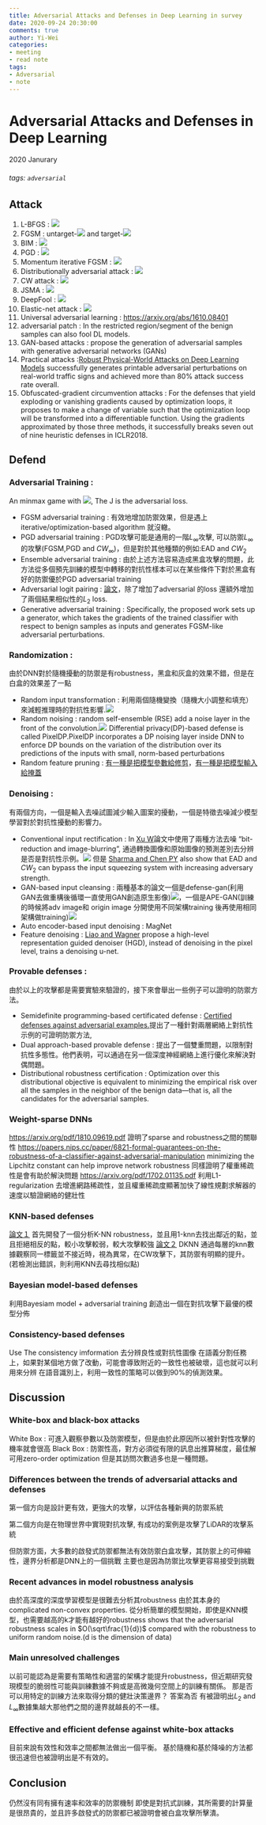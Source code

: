 ```yaml
---
title: Adversarial Attacks and Defenses in Deep Learning in survey
date: 2020-09-24 20:30:00
comments: true
author: Yi-Wei
categories:
- meeting
- read note
tags:
- Adversarial
- note
---
```



# Adversarial Attacks and Defenses in Deep Learning
2020 Janurary
###### tags: `adversarial`

## Attack
1. L-BFGS : ![](https://i.imgur.com/F8Fe6Ff.png)
2. FGSM : untarget-![](https://i.imgur.com/oHayXhQ.png) and target-![](https://i.imgur.com/aoOQmA6.png)
3. BIM : ![](https://i.imgur.com/6z6r9ok.png)
4. PGD : ![](https://i.imgur.com/z2dK5wj.png)
5. Momentum iterative FGSM : ![](https://i.imgur.com/dvIswKa.png)
6. Distributionally adversarial attack : ![](https://i.imgur.com/NZlY7Eq.png)
7. CW attack : ![](https://i.imgur.com/c63NO68.png)
8. JSMA : ![](https://i.imgur.com/gHe9Fia.png)
9. DeepFool : ![](https://i.imgur.com/Gk7fmbP.png)
10. Elastic-net attack : ![](https://i.imgur.com/YGPwO3y.png)
11. Universal adversarial learning : https://arxiv.org/abs/1610.08401
12. adversarial patch : In the restricted region/segment of the benign samples can also fool DL models. 
13. GAN-based attacks : propose the generation of adversarial samples with generative adversarial networks (GANs)
14. Practical attacks :[Robust Physical-World Attacks on Deep Learning Models](https://arxiv.org/abs/1707.08945) successfully generates printable adversarial perturbations on real-world traffic signs and achieved more than 80% attack success rate overall.
15. Obfuscated-gradient circumvention attacks : For the defenses that yield exploding or vanishing gradients caused by optimization loops, it proposes to make a change of variable such that the optimization loop will be transformed into a differentiable function. Using the gradients approximated by those three methods, it successfully breaks seven out of nine heuristic defenses in ICLR2018.

## Defend
### Adversarial Training : 
An minmax game with ![](https://i.imgur.com/rwE5mZZ.png), The J is the adversarial loss.
- FGSM adversarial training : 有效地增加防禦效果，但是遇上iterative/optimization-based algorithm 就沒轍。
- PGD adversarial training : PGD攻擊可能是通用的一階$L_{\infty}$攻擊, 可以防禦$L_{\infty}$的攻擊(FGSM,PGD and $CW_{\infty}$)，但是對於其他種類的例如:EAD and $CW_2$
- Ensemble adversarial training : 由於上述方法容易造成黑盒攻擊的問題，此方法從多個預先訓練的模型中轉移的對抗性樣本可以在某些條件下對於黑盒有好的防禦優於PGD adversarial training
- Adversarial logit pairing : [論文](https://arxiv.org/abs/1803.06373)，除了增加了adversarial 的loss 還額外增加了兩個結果相似性的$L_2$ loss.
- Generative adversarial training : Specifically, the proposed work sets up a generator, which takes the gradients of the trained classifier with respect to benign samples as inputs and generates FGSM-like adversarial perturbations.

### Randomization : 
由於DNN對於隨機擾動的防禦是有robustness，黑盒和灰盒的效果不錯，但是在白盒的效果差了一點
- Random input transformation : 利用兩個隨機變換（隨機大小調整和填充）來減輕推理時的對抗性影響.![](https://i.imgur.com/GebCrQZ.png)
- Random noising : random self-ensemble (RSE) add a noise layer in the front of the convolution.![](https://i.imgur.com/nvesUYd.png) Differential privacy(DP)-based defense is called PixelDP.PixelDP incorporates a DP noising layer inside DNN to enforce DP bounds on the variation of the distribution over its predictions of the inputs with small, norm-based perturbations 
- Random feature pruning : [有一種是把模型參數給修剪](https://arxiv.org/pdf/1803.01442.pdf)，[有一種是把模型輸入給掩蓋](https://arxiv.org/abs/2007.14249)
### Denoising : 
有兩個方向，一個是輸入去噪試圖減少輸入圖案的擾動，一個是特徵去噪減少模型學習對於對抗性擾動的影響力。
- Conventional input rectification : In [Xu W](https://arxiv.org/abs/1704.01155)論文中使用了兩種方法去噪 “bit-reduction and image-blurring”, 通過轉換圖像和原始圖像的預測差別去分辨是否是對抗性示例。![](https://i.imgur.com/GWKNsvw.png) 但是 [Sharma and Chen PY](https://openreview.net/pdf?id=SkV0ptkvf) also show that EAD and $CW_2$ can bypass the input squeezing system with increasing adversary strength.
- GAN-based input cleansing : 兩種基本的論文一個是defense-gan(利用GAN去做重構後循環一直使用GAN創造原生影像)![](https://i.imgur.com/NwuYJAW.png)，一個是APE-GAN(訓練的時候將adv image和 origin image 分開使用不同架構training 後再使用相同架構做training)![](https://i.imgur.com/XQWCVmY.png)
- Auto encoder-based input denoising : MagNet
- Feature denoising : [Liao and Wagner](https://arxiv.org/pdf/1712.02976.pdf) propose a high-level representation guided denoiser (HGD), instead of denoising in the pixel level, trains a denoising u-net.
### Provable defenses : 
由於以上的攻擊都是需要實驗來驗證的，接下來會舉出一些例子可以證明的防禦方法。
- Semidefinite programming-based certificated defense : [Certified defenses against adversarial examples.](https://arxiv.org/abs/1801.09344)提出了一種針對兩層網絡上對抗性示例的可證明防禦方法, 
- Dual approach-based provable defense : 提出了一個雙重問題，以限制對抗性多態性。他們表明，可以通過在另一個深度神經網絡上進行優化來解決對偶問題。
- Distributional robustness certification : Optimization over this distributional objective is equivalent to minimizing the empirical risk over all the samples in the neighbor of the benign data—that is, all the candidates for the adversarial samples. 

### Weight-sparse DNNs
https://arxiv.org/pdf/1810.09619.pdf
證明了sparse and robustness之間的關聯性
https://papers.nips.cc/paper/6821-formal-guarantees-on-the-robustness-of-a-classifier-against-adversarial-manipulation
minimizing the Lipchitz constant can help improve network robustness
同樣證明了權重稀疏性是會有助於解決問題
https://arxiv.org/pdf/1702.01135.pdf
利用L1-regularization 去增進網路稀疏性，並且權重稀疏度顯著加快了線性規劃求解器的速度以驗證網絡的健壯性

### KNN-based defenses
[論文１](https://arxiv.org/abs/1706.03922) 首先開發了一個分析K-NN robustness，並且用1-knn去找出鄰近的點，並且拒絕相反的點，較小攻擊較弱，較大攻擊較強
[論文２](https://arxiv.org/abs/1803.04765) DKNN 通過每層的knn數據觀察同一標籤並不接近時，視為異常，在CW攻擊下，其防禦有明顯的提升。(若檢測出錯誤，則利用KNN去尋找相似點)
### Bayesian model-based defenses
利用Bayesiam model + adversarial training 創造出一個在對抗攻擊下最優的模型分佈

### Consistency-based defenses
Use The consistency imformation 去分辨良性或對抗性圖像
在語義分割任務上，如果對某個地方做了改動，可能會導致附近的一致性也被破壞，這也就可以利用來分辨
在語音識別上，利用一致性的策略可以做到90%的偵測效果。


## Discussion
### White-box and black-box attacks
White Box : 可進入觀察參數以及防禦模型，但是由於此原因所以被針對性攻擊的機率就會很高
Black Box : 防禦性高，對方必須從有限的訊息出推算梯度，最佳解可用zero-order optimization 但是其訪問次數過多也是一種問題。

### Differences between the trends of adversarial attacks and defenses

第一個方向是設計更有效，更強大的攻擊，以評估各種新興的防禦系統

第二個方向是在物理世界中實現對抗攻擊, 有成功的案例是攻擊了LiDAR的攻擊系統

但防禦方面，大多數的啟發式防禦都無法有效防禦白盒攻擊，其防禦上的可伸縮性，邊界分析都是DNN上的一個挑戰
主要也是因為防禦比攻擊更容易接受到挑戰

### Recent advances in model robustness analysis
由於高深度的深度學習模型是很難去分析其robustness 由於其本身的complicated non-convex properties. 從分析簡單的模型開始，即使是KNN模型，也需要越高的k才能有越好的robustness
shows that the adversarial robustness scales in $O(\sqrt\frac{1}{d})$ compared with the robustness to uniform random noise.(d is the dimension of data)

### Main unresolved challenges
以前可能認為是需要有策略性和適當的架構才能提升robustness，但近期研究發現模型的脆弱性可能與訓練數據不夠或是高微幾何空間上的訓練有關係。
那是否可以用特定的訓練方法來取得分類的健壯決策邊界？ 答案為否
有被證明出$L_2$ and $L_{\infty}$數據集越大那他們之間的邊界就越長的不一樣。
### Effective and efficient defense against white-box attacks
目前來說有效性和效率之間都無法做出一個平衡。
基於隨機和基於降噪的方法都很迅速但也被證明出是不有效的。


## Conclusion 
仍然沒有同有擁有速率和效率的防禦機制
即使是對抗式訓練，其所需要的計算量是很昂貴的，並且許多啟發式的防禦都已被證明會被白盒攻擊所擊潰。
